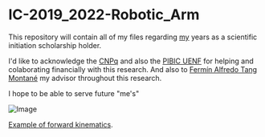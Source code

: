 # IC-2019_2022-Robotic_Arm
This repository will contain all of my files regarding [my](http://lattes.cnpq.br/2335804614447803) years as a scientific initiation scholarship holder.

I'd like to acknowledge the [CNPq](https://www.gov.br/cnpq/pt-br) and also the [PIBIC UENF](https://uenf.br/projetos/pibic/) for helping and colaborating financially with this research. And also to [Fermín Alfredo Tang Montané](http://lattes.cnpq.br/9974379145983363) my advisor throughout this research.

I hope to be able to serve future "me's"


![Image](https://i.imgur.com/KNVbUdR.png "ME//YOU") <!-- ![Image](/home/gps/Pictures/test.png "a title") -->


[Example of forward kinematics][LinkKinematic].

[LinkKinematic]: https://www.alanzucconi.com/2017/04/06/implementing-forward-kinematics/
